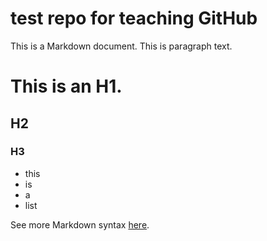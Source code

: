 # test repo for teaching GitHub

This is a Markdown document. This is paragraph text.

# This is an H1.
## H2
### H3

* this
* is
* a
* list

See more Markdown syntax [here](https://daringfireball.net/projects/markdown/syntax).